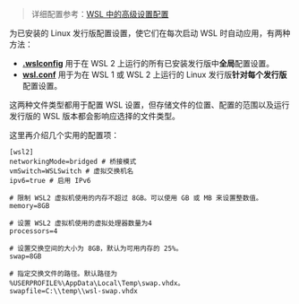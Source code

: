 > 详细配置参考：[WSL 中的高级设置配置](https://learn.microsoft.com/zh-cn/windows/wsl/wsl-config)

为已安装的 Linux 发行版配置设置，使它们在每次启动 WSL 时自动应用，有两种方法：

- **[.wslconfig](https://learn.microsoft.com/zh-cn/windows/wsl/wsl-config#wslconfig)** 用于在 WSL 2 上运行的所有已安装发行版中**全局**配置设置。
- **[wsl.conf](https://learn.microsoft.com/zh-cn/windows/wsl/wsl-config#wslconf)** 用于为在 WSL 1 或 WSL 2 上运行的 Linux 发行版**针对每个发行版**配置设置。

这两种文件类型都用于配置 WSL 设置，但存储文件的位置、配置的范围以及运行发行版的 WSL 版本都会影响应选择的文件类型。

这里再介绍几个实用的配置项：

```
[wsl2]
networkingMode=bridged # 桥接模式
vmSwitch=WSLSwitch # 虚拟交换机名
ipv6=true # 启用 IPv6

# 限制 WSL2 虚拟机使用的内存不超过 8GB。可以使用 GB 或 MB 来设置整数值。
memory=8GB 

# 设置 WSL2 虚拟机使用的虚拟处理器数量为4
processors=4

# 设置交换空间的大小为 8GB，默认为可用内存的 25%。
swap=8GB

# 指定交换文件的路径。默认路径为 %USERPROFILE%\AppData\Local\Temp\swap.vhdx。
swapfile=C:\\temp\\wsl-swap.vhdx
```